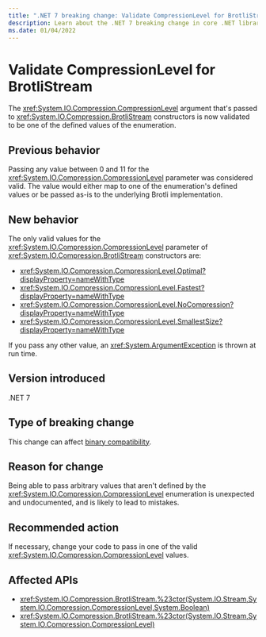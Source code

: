 ```yaml
---
title: ".NET 7 breaking change: Validate CompressionLevel for BrotliStream"
description: Learn about the .NET 7 breaking change in core .NET libraries where the CompressionLevel parameter to BrotliStream constructors is now validated.
ms.date: 01/04/2022
---
```

# Validate CompressionLevel for BrotliStream

The <xref:System.IO.Compression.CompressionLevel> argument that's passed to <xref:System.IO.Compression.BrotliStream> constructors is now validated to be one of the defined values of the enumeration.

## Previous behavior

Passing any value between 0 and 11 for the <xref:System.IO.Compression.CompressionLevel> parameter was considered valid. The value would either map to one of the enumeration's defined values or be passed as-is to the underlying Brotli implementation.

## New behavior

The only valid values for the <xref:System.IO.Compression.CompressionLevel> parameter of <xref:System.IO.Compression.BrotliStream> constructors are:

- <xref:System.IO.Compression.CompressionLevel.Optimal?displayProperty=nameWithType>
- <xref:System.IO.Compression.CompressionLevel.Fastest?displayProperty=nameWithType>
- <xref:System.IO.Compression.CompressionLevel.NoCompression?displayProperty=nameWithType>
- <xref:System.IO.Compression.CompressionLevel.SmallestSize?displayProperty=nameWithType>

If you pass any other value, an <xref:System.ArgumentException> is thrown at run time.

## Version introduced

.NET 7

## Type of breaking change

This change can affect [binary compatibility](../../categories.md#binary-compatibility).

## Reason for change

Being able to pass arbitrary values that aren't defined by the <xref:System.IO.Compression.CompressionLevel> enumeration is unexpected and undocumented, and is likely to lead to mistakes.

## Recommended action

If necessary, change your code to pass in one of the valid <xref:System.IO.Compression.CompressionLevel> values.

## Affected APIs

- <xref:System.IO.Compression.BrotliStream.%23ctor(System.IO.Stream,System.IO.Compression.CompressionLevel,System.Boolean)>
- <xref:System.IO.Compression.BrotliStream.%23ctor(System.IO.Stream,System.IO.Compression.CompressionLevel)>
